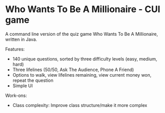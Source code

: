 # Who Wants To Be A Millionaire - CUI game

A command line version of the quiz game Who Wants To Be A Millionaire, written in Java.

Features:
* 140 unique questions, sorted by three difficulty levels (easy, medium, hard)
* Three lifelines (50/50, Ask The Audience, Phone A Friend)
* Options to walk, view lifelines remaining, view current money won, repeat the question
* Simple UI 

Work-ons:
* Class complexity: Improve class structure/make it more complex
